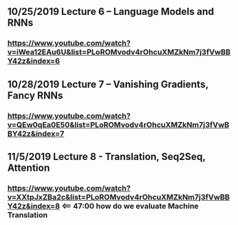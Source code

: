 ## 10/25/2019 Lecture 6 – Language Models and RNNs
### https://www.youtube.com/watch?v=iWea12EAu6U&list=PLoROMvodv4rOhcuXMZkNm7j3fVwBBY42z&index=6

## 10/28/2019 Lecture 7 – Vanishing Gradients, Fancy RNNs
### https://www.youtube.com/watch?v=QEw0qEa0E50&list=PLoROMvodv4rOhcuXMZkNm7j3fVwBBY42z&index=7

## 11/5/2019 Lecture 8 - Translation, Seq2Seq, Attention
### https://www.youtube.com/watch?v=XXtpJxZBa2c&list=PLoROMvodv4rOhcuXMZkNm7j3fVwBBY42z&index=8  <== 47:00 how do we evaluate Machine Translation
